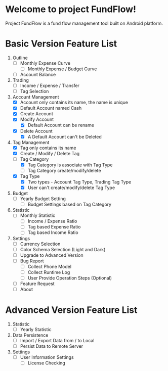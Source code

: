 Welcome to project FundFlow!
============================
Project FundFlow is a fund flow management tool built on Android platform.

Basic Version Feature List
==========================
1.  Outline
    -   [ ] Monthly Expense Curve
        -   [ ] Monthly Expense / Budget Curve
    -   [ ] Account Balance
1.  Trading
    -   [ ] Income / Expense / Transfer
    -   [ ] Tag Selection
1.  Account Management
    -   [x] Account only contains its name, the name is unique
    -   [x] Default Account named Cash
    -   [x] Create Account
    -   [x] Modify Account
        -   [x] Default Account can be rename
    -   [x] Delete Account
        -   [x] A Default Account can't be Deleted
1.  Tag Management
    -   [x] Tag only contains its name
    -   [x] Create / Modify / Delete Tag
    -   [ ] Tag Category
        -   [x] Tag Category is associate with Tag Type
        -   [ ] Tag Category create/modify/delete
    -   [x] Tag Type
        -   [x] Two types - Account Tag Type, Trading Tag Type
        -   [x] User can't create/modify/delete Tag Type
1.  Budget
    -   [ ] Yearly Budget Setting
        -   [ ] Budget Settings based on Tag Category
1.  Statistic
    -   [ ] Monthly Statistic
        -   [ ] Income / Expense Ratio
        -   [ ] Tag based Expense Ratio
        -   [ ] Tag based Income Ratio
1.  Settings
    -   [ ] Currency Selection
    -   [ ] Color Schema Selection (Light and Dark)
    -   [ ] Upgrade to Advanced Version
    -   [ ] Bug Report
        -   [ ] Collect Phone Model
        -   [ ] Collect Runtime Log
        -   [ ] User Provide Operation Steps (Optional)
    -   [ ] Feature Request
    -   [ ] About

Advanced Version Feature List
=============================
1. Statistic
    -   [ ] Yearly Statistic
1. Data Persistence
    -   [ ] Import / Export Data from / to Local
    -   [ ] Persist Data to Remote Server
1. Settings
    -   [ ] User Information Settings
        -   [ ] License Checking
